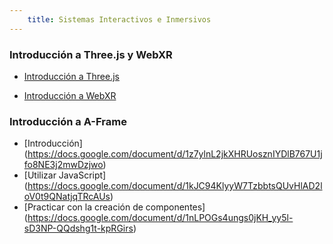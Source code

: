 ```yaml
---
    title: Sistemas Interactivos e Inmersivos
---
```

### Introducción a Three.js y WebXR

- [Introducción a Three.js](https://docs.google.com/document/d/1thzIqeUKx7i8OK4WiRAxWa-Ro8R8Pzu3xV7Uwr-u4qA/edit?usp=sharing)

- [Introducción a WebXR](https://docs.google.com/document/d/1-xniBg36cgcSdYX1eAm0K1Gdu3Bb6YlIztzAFUhWvm0)

### Introducción a A-Frame

- [Introducción] (https://docs.google.com/document/d/1z7ylnL2jkXHRUosznIYDlB767U1jfo8NE3j2mwDzjwo)
- [Utilizar JavaScript] (https://docs.google.com/document/d/1kJC94KlyyW7TzbbtsQUvHlAD2loV0t9QNatjqTRcAUs)
- [Practicar con la creación de componentes] (https://docs.google.com/document/d/1nLPOGs4ungs0jKH_yy5l-sD3NP-QQdshg1t-kpRGirs)
